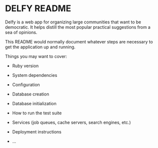 # DELFY README

Delfy is a web app for organizing large communities that want to be democratic. It helps distill the most popular practical suggestions from a sea of opinions.

This README would normally document whatever steps are necessary to get the
application up and running.

Things you may want to cover:

* Ruby version

* System dependencies

* Configuration

* Database creation

* Database initialization

* How to run the test suite

* Services (job queues, cache servers, search engines, etc.)

* Deployment instructions

* ...
